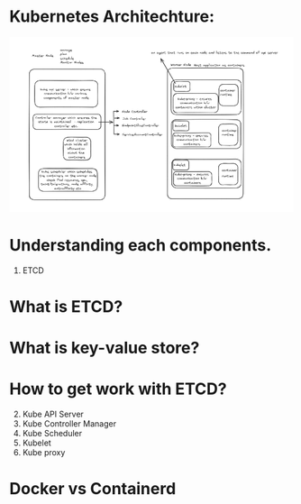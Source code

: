 # Kubernetes Architechture:

![alt text](image-5.png)

# Understanding each components.
1. ETCD
# What is ETCD?
# What is key-value store?
# How to get work with ETCD?

2. Kube API Server
3. Kube Controller Manager
4. Kube Scheduler
5. Kubelet
6. Kube proxy


# Docker vs Containerd


